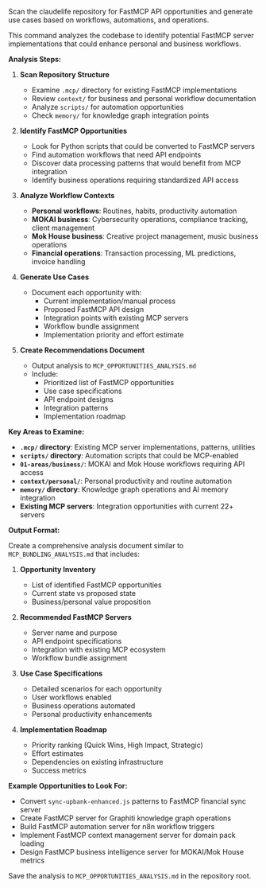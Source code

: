 Scan the claudelife repository for FastMCP API opportunities and generate use cases based on workflows, automations, and operations.

This command analyzes the codebase to identify potential FastMCP server implementations that could enhance personal and business workflows.

**Analysis Steps:**

1. **Scan Repository Structure**
   - Examine `.mcp/` directory for existing FastMCP implementations
   - Review `context/` for business and personal workflow documentation
   - Analyze `scripts/` for automation opportunities
   - Check `memory/` for knowledge graph integration points

2. **Identify FastMCP Opportunities**
   - Look for Python scripts that could be converted to FastMCP servers
   - Find automation workflows that need API endpoints
   - Discover data processing patterns that would benefit from MCP integration
   - Identify business operations requiring standardized API access

3. **Analyze Workflow Contexts**
   - **Personal workflows**: Routines, habits, productivity automation
   - **MOKAI business**: Cybersecurity operations, compliance tracking, client management
   - **Mok House business**: Creative project management, music business operations
   - **Financial operations**: Transaction processing, ML predictions, invoice handling

4. **Generate Use Cases**
   - Document each opportunity with:
     - Current implementation/manual process
     - Proposed FastMCP API design
     - Integration points with existing MCP servers
     - Workflow bundle assignment
     - Implementation priority and effort estimate

5. **Create Recommendations Document**
   - Output analysis to `MCP_OPPORTUNITIES_ANALYSIS.md`
   - Include:
     - Prioritized list of FastMCP opportunities
     - Use case specifications
     - API endpoint designs
     - Integration patterns
     - Implementation roadmap

**Key Areas to Examine:**

- **`.mcp/` directory**: Existing MCP server implementations, patterns, utilities
- **`scripts/` directory**: Automation scripts that could be MCP-enabled
- **`01-areas/business/`**: MOKAI and Mok House workflows requiring API access
- **`context/personal/`**: Personal productivity and routine automation
- **`memory/` directory**: Knowledge graph operations and AI memory integration
- **Existing MCP servers**: Integration opportunities with current 22+ servers

**Output Format:**

Create a comprehensive analysis document similar to `MCP_BUNDLING_ANALYSIS.md` that includes:

1. **Opportunity Inventory**
   - List of identified FastMCP opportunities
   - Current state vs proposed state
   - Business/personal value proposition

2. **Recommended FastMCP Servers**
   - Server name and purpose
   - API endpoint specifications
   - Integration with existing MCP ecosystem
   - Workflow bundle assignment

3. **Use Case Specifications**
   - Detailed scenarios for each opportunity
   - User workflows enabled
   - Business operations automated
   - Personal productivity enhancements

4. **Implementation Roadmap**
   - Priority ranking (Quick Wins, High Impact, Strategic)
   - Effort estimates
   - Dependencies on existing infrastructure
   - Success metrics

**Example Opportunities to Look For:**

- Convert `sync-upbank-enhanced.js` patterns to FastMCP financial sync server
- Create FastMCP server for Graphiti knowledge graph operations
- Build FastMCP automation server for n8n workflow triggers
- Implement FastMCP context management server for domain pack loading
- Design FastMCP business intelligence server for MOKAI/Mok House metrics

Save the analysis to `MCP_OPPORTUNITIES_ANALYSIS.md` in the repository root.
